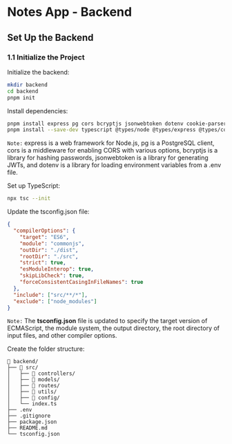 # Notes App - Backend

## Set Up the Backend

### 1.1 Initialize the Project

<!-- Create a new directory for your project:

```bash
mkdir notes-app
cd notes-app
``` -->

Initialize the backend:

```bash
mkdir backend
cd backend
pnpm init
```

Install dependencies:

```bash
pnpm install express pg cors bcryptjs jsonwebtoken dotenv cookie-parser
pnpm install --save-dev typescript @types/node @types/express @types/cors ts-node nodemon
```

`Note:` express is a web framework for Node.js, pg is a PostgreSQL client, cors is a middleware for enabling CORS with various options, bcryptjs is a library for hashing passwords, jsonwebtoken is a library for generating JWTs, and dotenv is a library for loading environment variables from a .env file.

Set up TypeScript:

```bash
npx tsc --init
```

Update the tsconfig.json file:

```json
{
  "compilerOptions": {
    "target": "ES6",
    "module": "commonjs",
    "outDir": "./dist",
    "rootDir": "./src",
    "strict": true,
    "esModuleInterop": true,
    "skipLibCheck": true,
    "forceConsistentCasingInFileNames": true
  },
  "include": ["src/**/*"],
  "exclude": ["node_modules"]
}
```

`Note:` The **tsconfig.json** file is updated to specify the target version of ECMAScript, the module system, the output directory, the root directory of input files, and other compiler options.

Create the folder structure:

```
📂 backend/
├── 📂 src/
│   ├── 📂 controllers/
│   ├── 📂 models/
│   ├── 📂 routes/
│   ├── 📂 utils/
│   ├── 📂 config/
│   └── index.ts
├── .env
├── .gitignore
├── package.json
├── README.md
└── tsconfig.json
```